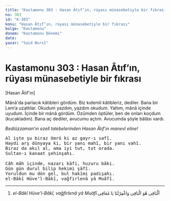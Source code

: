 ```yaml
---
title: "Kastamonu 303 : Hasan Âtıf’ın, rüyası münasebetiyle bir fıkrası"
no: 303
id: "K-303"
konu: "Hasan Âtıf’ın, rüyası münasebetiyle bir fıkrası"
bolge: "Kastamonu"
donem: "Kastamonu Dönemi"
date: 
yazar: "Said Nursî"
---
```


# Kastamonu 303 : Hasan Âtıf’ın, rüyası münasebetiyle bir fıkrası

<p class="takdim">[Hasan Âtıf’ın]</p>

Mânâ'da parlacık kâtibleri gördüm. Biz kıdemli kâtibleriz, dediler. Bana bir Lem’a uzattılar. Okudum yazdım, yazdım okudum. Yattım, mânâ içinde uyudum. İçinde bir mânâ gördüm. Özümden öptüler, ben de onları koçdum (kucakladım). Bana aç dediler, avucumu açtım. Avucumda şöyle bâlâsı vardı.

*Bediüzzaman’ın ezelî talebelerinden Hasan Âtıf’ın manevî eline!*

<pre>
Al işte şu biraz ömrü ki az gayr-ı safî.
Haydi arş dünyaya ki, bir yanı mahî, bir yanı vahî.
Biraz da akıl al, ama iyi tut, tut orada.
Sultan-ı kanaat şehinşahı.

Câh mâh içinde, nazarı kâfi, huzuru bâki.
Gün gün durul bilip hekimi şâfî.
Yoruldun mu dön gel, bul hakîmi padişahı.
el-Bâkî Hüve’l-Bâkî, vağfirlenâ yâ Muâfî.
</pre>

***

1. *el-Bâkî Hüve’l-Bâkî, vağfirlenâ yâ Muâfî.*<span class="arabic" dir="rtl" title="Meal: “Bâkî olan yanlız O'dur. Ey Muâfî (Allah), bize mağfiret eyle.”">اَلْبَاقِى هُوَ الْبَاقِى وَاغْفِرْلَنَا يَا مُعَافِى</span>
